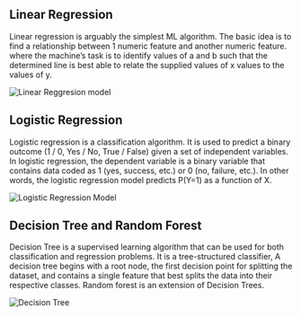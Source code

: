 ## Linear Regression

Linear regression is arguably the simplest ML algorithm. The basic idea is to find a relationship between 1 numeric feature and another numeric feature. where the machine’s task is to identify values of a and b such that the determined line is best able to relate the supplied values of x values to the values of y.

![Linear Reggresion model](https://media.geeksforgeeks.org/wp-content/uploads/linear-regression-plot.jpg)

## Logistic Regression

Logistic regression is a classification algorithm. It is used to predict a binary outcome (1 / 0, Yes / No, True / False) given a set of independent variables. In logistic regression, the dependent variable is a binary variable that contains data coded as 1 (yes, success, etc.) or 0 (no, failure, etc.). In other words, the logistic regression model predicts P(Y=1) as a function of X.

![Logistic Regression Model](https://upload.wikimedia.org/wikipedia/commons/thumb/c/cb/Exam_pass_logistic_curve.svg/400px-Exam_pass_logistic_curve.svg.png)

## Decision Tree and Random Forest

Decision Tree is a supervised learning algorithm that can be used for both classification and regression problems. It is a tree-structured classifier, A decision tree begins with a root node, the first decision point for splitting the dataset, and contains a single feature that best splits the data into their respective classes. Random forest is an extension of Decision Trees.

![Decision Tree](https://miro.medium.com/max/1400/1*oUzKoJLSobKLwxGwXXxtYg.png)
